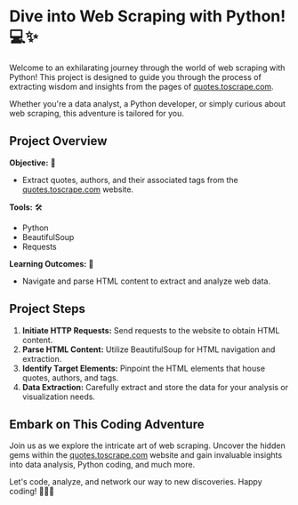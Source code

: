 # Dive into Web Scraping with Python! 💻✨

Welcome to an exhilarating journey through the world of web scraping with Python! This project is designed to guide you through the process of extracting wisdom and insights from the pages of [quotes.toscrape.com](https://quotes.toscrape.com/).

Whether you're a data analyst, a Python developer, or simply curious about web scraping, this adventure is tailored for you.

## Project Overview

**Objective:** 🎯

- Extract quotes, authors, and their associated tags from the [quotes.toscrape.com](https://quotes.toscrape.com/) website.

**Tools:** 🛠️

- Python
- BeautifulSoup
- Requests

**Learning Outcomes:** 🧠

- Navigate and parse HTML content to extract and analyze web data.

## Project Steps

1. **Initiate HTTP Requests:** Send requests to the website to obtain HTML content.
2. **Parse HTML Content:** Utilize BeautifulSoup for HTML navigation and extraction.
3. **Identify Target Elements:** Pinpoint the HTML elements that house quotes, authors, and tags.
4. **Data Extraction:** Carefully extract and store the data for your analysis or visualization needs.

## Embark on This Coding Adventure

Join us as we explore the intricate art of web scraping. Uncover the hidden gems within the [quotes.toscrape.com](https://lnkd.in/gtXRAqp6) website and gain invaluable insights into data analysis, Python coding, and much more.

Let's code, analyze, and network our way to new discoveries. Happy coding! 🚀👩‍💻

